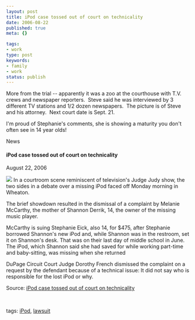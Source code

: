```yaml
---
layout: post
title: iPod case tossed out of court on technicality
date: 2006-08-22
published: true
meta: {}

tags:
- work
type: post
keywords:
- family
- work
status: publish
---
```



More from the trial -- apparently it was a zoo at the courthouse with T.V. crews and newspaper reporters.  Steve said he was interviewed by 3 different TV stations and 1/2 dozen newspapers.  The picture is of Steve and his attorney.  Next court date is Sept. 21. 



I'm proud of Stephanie's comments, she is showing a maturity you don't often see in 14 year olds!

 <!-- blockquote  -->

News

#### iPod case tossed out of court on technicality



August 22, 2006



[![](http://www.andyeick.com/_blogMedia/iPodcasetossedoutofcourtontechnicality_D53A/NA22_IPOD_P1_thumb3.jpg)](http://www.andyeick.com/_blogMedia/iPodcasetossedoutofcourtontechnicality_D53A/NA22_IPOD_P15.jpg) In a courtroom scene reminiscent of television's Judge Judy show, the two sides in a debate over a missing iPod faced off Monday morning in Wheaton.



The brief showdown resulted in the dismissal of a complaint by Melanie McCarthy, the mother of Shannon Derrik, 14, the owner of the missing music player.



McCarthy is suing Stephanie Eick, also 14, for $475, after Stephanie borrowed Shannon's new iPod and, while Shannon was in the restroom, set it on Shannon's desk. That was on their last day of middle school in June. The iPod, which Shannon said she had saved for while working part-time and baby-sitting, was missing when she returned



DuPage Circuit Court Judge Dorothy French dismissed the complaint on a request by the defendant because of a technical issue: It did not say who is responsible for the lost iPod or why.

<!-- endblockquote  -->

Source: [iPod case tossed out of court on technicality](http://www.suntimes.com/output/news/ipod22.html)



 



tags: [iPod](http://technorati.com/tag/iPod), [lawsuit](http://technorati.com/tag/lawsuit)

